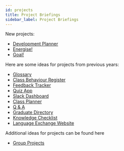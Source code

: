 ```yaml
---
id: projects
title: Project Briefings
sidebar_label: Project Briefings
---
```


New projects:
- [Development Planner](https://docs.google.com/document/d/1cRTR-5_sOcocnrWDV3WRE7o_VqODEVUPguxH_gQ0W0U/edit?usp=sharing)
- [Energise!](https://docs.google.com/document/d/1DFAus1otq8Ld2lebN3GnEqD8KIaCM5zYOYEZe7uUc_Q/edit?usp=sharing)
- [Goal!](https://docs.google.com/document/d/1gCuGokin3DGWJ8EfjmlxnKFJi0CT3pKsMVhn_H3RPTk/edit?usp=sharing)

Here are some ideas for projects from previous years:

- [Glossary](https://docs.google.com/document/d/1MxlmMCq2ddsLjghlNumG-kMKruglYomirifBfuU_XHU/edit?usp=sharing)
- [Class Behaviour Register](https://docs.google.com/document/d/1JWjDJ8c5v06rFFwXBYHT5QoNg8T6gQpyI3mxOgb3JJ0/edit?usp=sharing)
- [Feedback Tracker](https://docs.google.com/document/d/1WLsBsTW4MSrsyip1dTUAJHuURuAwer_FXuU7S_vUGlo/edit?usp=sharing)
- [Quiz App](https://docs.google.com/document/d/1jSJLlNmECTCq_wVcDHNxKINOdrLjm7W3S1lU2bYFVr4/edit?usp=sharing)
- [Slack Dashboard](https://docs.google.com/document/d/1yy6t-Ri-Ze--ycM1_F7HXQnChXmGc1njezBqYoWbiJ4/edit?usp=sharing)
- [Class Planner](https://docs.google.com/document/d/1XnJoTO_pxp8QCD-cetJElqPhbvEI6RUYyllR2MihNPE/edit?usp=sharing)
- [Q & A](https://docs.google.com/document/d/1uuZdIaWM920PS-FeVBQl5PAQQocyywhOEL5_3A5FwIk/edit)
- [Graduate Directory](https://docs.google.com/document/d/1gFrmuceVcXywf7oZoAdJW32InWo9iIH0hHhhS52LHUM/edit#)
- [Knowledge Checklist](https://docs.google.com/document/d/1vvvlRZJxfOTYvrwWpSFWR5LiG7QAFI2bXVBMQ-8W0Zs/edit?usp=sharing)
- [Language Exchange Website](https://docs.google.com/document/d/15mBw5bQBIj0y-tXNmEpSkMfNxdXs9YcVBIvczAYvMSs/edit?usp=sharing)

Additional ideas for projects can be found here

- [Group Projects](https://github.com/CodeYourFuture/group-projects)
